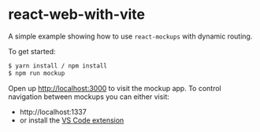 # react-web-with-vite

A simple example showing how to use `react-mockups` with dynamic routing.

To get started:

```sh
$ yarn install / npm install
$ npm run mockup
```

Open up <http://localhost:3000> to visit the mockup app. To control navigation between mockups you can either visit:

- http://localhost:1337
- or install the [VS Code extension](https://marketplace.visualstudio.com/items?itemName=jamsch.react-native-mockups-explorer-vscode)
